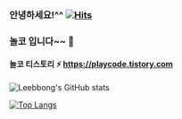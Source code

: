 ### 안녕하세요!^^   [![Hits](https://hits.seeyoufarm.com/api/count/incr/badge.svg?url=https%3A%2F%2Fgithub.com%2Fsblee1031&count_bg=%2379C83D&title_bg=%23555555&icon=hellofresh.svg&icon_color=%23E7E7E7&title=hits&edge_flat=false)](https://playcode.tistory.com)

### 놀코 입니다~~ 👋
#### 놀코 티스토리 ⚡  https://playcode.tistory.com
<!--
**sblee1031/sblee1031** is a ✨ _special_ ✨ repository because its `README.md` (this file) appears on your GitHub profile.

Here are some ideas to get you started:

- 🔭 I’m currently working on ...
- 🌱 I’m currently learning ...
- 👯 I’m looking to collaborate on ...
- 🤔 I’m looking for help with ...
- 💬 Ask me about ...
- 📫 How to reach me: ...
- 😄 Pronouns: ...
- ⚡ Fun fact: ...
-->


![Leebbong's GitHub stats](https://github-readme-stats.vercel.app/api?username=sblee1031&show_icons=true&theme=highcontrast)

[![Top Langs](https://github-readme-stats.vercel.app/api/top-langs/?username=sblee1031&layout=compact)](https://github.com/sblee1031)




